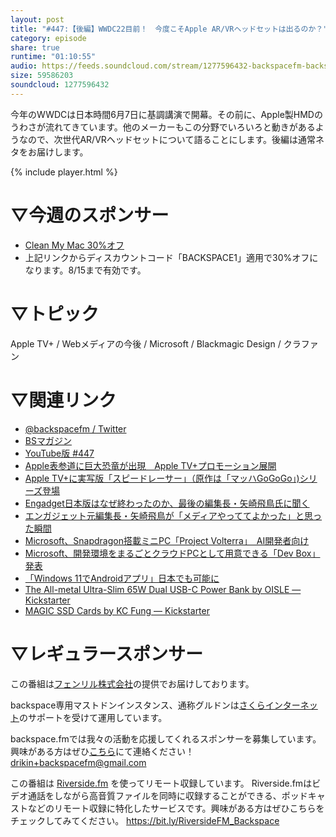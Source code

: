 ```yaml
---
layout: post
title: "#447:【後編】WWDC22目前！　今度こそApple AR/VRヘッドセットは出るのか？"
category: episode
share: true
runtime: "01:10:55"
audio: https://feeds.soundcloud.com/stream/1277596432-backspacefm-backspacefm-447-2.mp3
size: 59586203
soundcloud: 1277596432
---
```


今年のWWDCは日本時間6月7日に基調講演で開幕。その前に、Apple製HMDのうわさが流れてきています。他のメーカーもこの分野でいろいろと動きがあるようなので、次世代AR/VRヘッドセットについて語ることにします。後編は通常ネタをお届けします。

{% include player.html %}

# ▽今週のスポンサー
* [Clean My Mac 30%オフ](http://bit.ly/37DOSWq)
* 上記リンクからディスカウントコード「BACKSPACE1」適用で30%オフになります。8/15まで有効です。
 
# ▽トピック
Apple TV+ / Webメディアの今後 / Microsoft / Blackmagic Design / クラファン

# ▽関連リンク
* [@backspacefm / Twitter](https://twitter.com/backspacefm)
* [BSマガジン](https://note.com/drikin/m/m55ec296b7655)
* [YouTube版 #447](https://note.com/backspacefm/n/n8514b5338324)
* [Apple表参道に巨大恐竜が出現　Apple TV+プロモーション展開](https://www.itmedia.co.jp/news/articles/2205/23/news141.html)
* [Apple TV+に実写版「スピードレーサー」（原作は「マッハGoGoGo」)シリーズ登場](https://minatokobe.com/wp/apple/appl-tv/post-82760.html)
* [Engadget日本版はなぜ終わったのか、最後の編集長・矢崎飛鳥氏に聞く](https://www.itmedia.co.jp/news/articles/2205/24/news162.html)
* [エンガジェット元編集長・矢崎飛鳥が「メディアやっててよかった」と思った瞬間](https://gadgetouch.com/column/387/)
* [Microsoft、Snapdragon搭載ミニPC「Project Volterra」　AI開発者向け](https://www.itmedia.co.jp/news/articles/2205/25/news073.html)
* [Microsoft、開発環境をまるごとクラウドPCとして用意できる「Dev Box」発表](https://www.itmedia.co.jp/news/articles/2205/25/news083.html)
* [「Windows 11でAndroidアプリ」日本でも可能に](https://www.itmedia.co.jp/news/articles/2205/25/news074.html)
* [The All-metal Ultra-Slim 65W Dual USB-C Power Bank by OISLE — Kickstarter](https://www.kickstarter.com/projects/1861851659/oisle-the-all-metal-ultra-slim-65w-dual-usb-c-power-bank?lang=ja)
* [MAGIC SSD Cards by KC Fung — Kickstarter](https://www.kickstarter.com/projects/magicpro/magic-ssd-cards-next-generation-in-portable-ssd-storage)

# ▽レギュラースポンサー
この番組は[フェンリル株式会社](https://www.fenrir-inc.com/jp/)の提供でお届けしております。

backspace専用マストドンインスタンス、通称グルドンは[さくらインターネット](https://www.sakura.ad.jp/)のサポートを受けて運用しています。

backspace.fmでは我々の活動を応援してくれるスポンサーを募集しています。興味がある方はぜひ[こちら](mailto:drikin+backspacefm@gmail.com)にて連絡ください！
drikin+backspacefm@gmail.com

この番組は [Riverside.fm](https://bit.ly/RiversideFM_Backspace) を使ってリモート収録しています。
Riverside.fmはビデオ通話をしながら高音質ファイルを同時に収録することができる、ポッドキャストなどのリモート収録に特化したサービスです。興味がある方はぜひこちらをチェックしてみてください。
https://bit.ly/RiversideFM_Backspace
